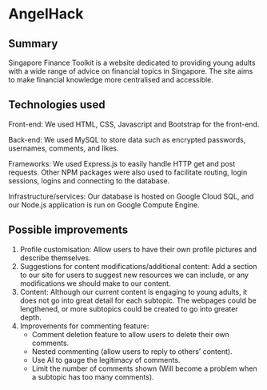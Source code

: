 # AngelHack
## Summary

Singapore Finance Toolkit is a website dedicated to providing young adults with a wide range of advice on financial topics in Singapore. The site aims to make financial knowledge more centralised and accessible.

## Technologies used

Front-end: We used HTML, CSS, Javascript and Bootstrap for the front-end.

Back-end: We used MySQL to store data such as encrypted passwords, usernames, comments, and likes.

Frameworks: We used Express.js to easily handle HTTP get and post requests. Other NPM packages were also used to facilitate routing, login sessions, logins and connecting to the database.

Infrastructure/services: Our database is hosted on Google Cloud SQL, and our Node.js application is run on Google Compute Engine.

## Possible improvements

1. Profile customisation: Allow users to have their own profile pictures and describe themselves.
2. Suggestions for content modifications/additional content: Add a section to our site for users to suggest new resources we can include, or any modifications we should make to our content.
3. Content: Although our current content is engaging to young adults, it does not go into great detail for each subtopic. The webpages could be lengthened, or more subtopics could be created to go into greater depth.
4. Improvements for commenting feature:
   - Comment deletion feature to allow users to delete their own comments.
   - Nested commenting (allow users to reply to others’ content).
   - Use AI to gauge the legitimacy of comments.
   - Limit the number of comments shown (Will become a problem when a subtopic has too many comments).
